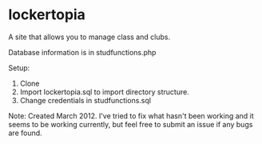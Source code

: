 lockertopia
===========
A site that allows you to manage class and clubs.

Database information is in studfunctions.php

Setup:
1. Clone
2. Import lockertopia.sql to import directory structure.
3. Change credentials in studfunctions.sql

Note: Created March 2012. I've tried to fix what hasn't been working and it seems to be working currently, but feel free to submit an issue if any bugs are found.
